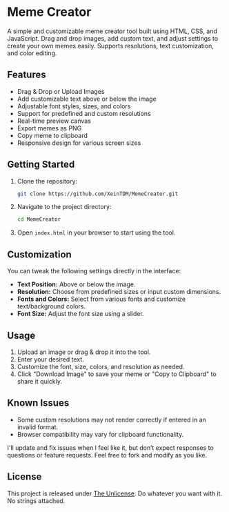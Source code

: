 # Meme Creator 

A simple and customizable meme creator tool built using HTML, CSS, and JavaScript. Drag and drop images, add custom text, and adjust settings to create your own memes easily. Supports resolutions, text customization, and color editing.

## Features

- Drag & Drop or Upload Images
- Add customizable text above or below the image
- Adjustable font styles, sizes, and colors
- Support for predefined and custom resolutions
- Real-time preview canvas
- Export memes as PNG
- Copy meme to clipboard
- Responsive design for various screen sizes

## Getting Started

1. Clone the repository:
   ```bash
   git clone https://github.com/XeinTDM/MemeCreator.git
   ```
2. Navigate to the project directory:
   ```bash
   cd MemeCreator
   ```
3. Open `index.html` in your browser to start using the tool.

## Customization

You can tweak the following settings directly in the interface:

- **Text Position:** Above or below the image.
- **Resolution:** Choose from predefined sizes or input custom dimensions.
- **Fonts and Colors:** Select from various fonts and customize text/background colors.
- **Font Size:** Adjust the font size using a slider.

## Usage

1. Upload an image or drag & drop it into the tool.
2. Enter your desired text.
3. Customize the font, size, colors, and resolution as needed.
4. Click "Download Image" to save your meme or "Copy to Clipboard" to share it quickly.

## Known Issues

- Some custom resolutions may not render correctly if entered in an invalid format.
- Browser compatibility may vary for clipboard functionality.

I'll update and fix issues when I feel like it, but don’t expect responses to questions or feature requests. Feel free to fork and modify as you like.

## License

This project is released under [The Unlicense](LICENSE). Do whatever you want with it. No strings attached.

